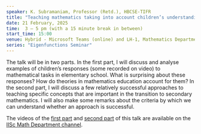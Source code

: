 ```yaml
---
speaker: K. Subramaniam, Professor (Retd.), HBCSE-TIFR
title: "Teaching mathematics taking into account children’s understanding"
date: 21 February, 2025
time:  3 – 5 pm (with a 15 minute break in between)
start_time: 15:00
venue: Hybrid - Microsoft Teams (online) and LH-1, Mathematics Department
series: "Eigenfunctions Seminar"
---
```


The talk will be in two parts. In the first part, I will discuss and analyse examples of children’s responses (some recorded on video) to mathematical
tasks in elementary school. What is surprising about these responses? How do theories in mathematics education account for them? In the second part, I
will discuss a few relatively successful approaches to teaching specific concepts that are important in the transition to secondary mathematics. I will
also make some remarks about the criteria by which we can understand whether an approach is successful.

The videos of the [first part](https://www.youtube.com/watch?v=OVFbss5SliE) and [second part](https://www.youtube.com/watch?v=9k5iFh8H3eo) of this talk
are available on the [IISc Math Department channel](https://www.youtube.com/channel/UCR5Igvq9HScQKlPr-0coSIg/playlists).
